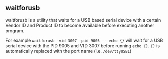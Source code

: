## waitforusb

waitforusb is a utility that waits for a USB based serial device with a certain Vendor ID and Product ID to become available before executing another program.

For example `waitforusb -vid 3007 -pid 9005 -- echo {}` will wait for a USB serial device with the PID 9005 and VID 3007 before running `echo {}`. `{}` is automatically replaced with the port name (i.e. `/dev/ttyUSB1`)
